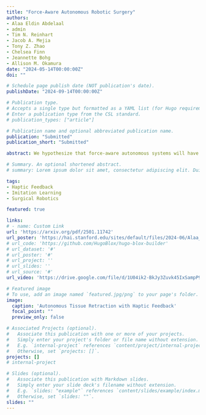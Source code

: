 ```yaml
---
title: "Force-Aware Autonomous Robotic Surgery"
authors: 
- Alaa Eldin Abdelaal
- admin
- Tim N. Reinhart
- Jacob A. Mejia
- Tony Z. Zhao
- Chelsea Finn
- Jeannette Bohg
- Allison M. Okamura
date: "2024-05-14T00:00:00Z"
doi: ""

# Schedule page publish date (NOT publication's date).
publishDate: "2024-09-14T00:00:00Z"

# Publication type.
# Accepts a single type but formatted as a YAML list (for Hugo requirements).
# Enter a publication type from the CSL standard.
# publication_types: ["article"]

# Publication name and optional abbreviated publication name.
publication: "Submitted"
publication_short: "Submitted"

abstract: We hypothesize that force-aware autonomous systems will have higher success rate and be more gentle with tissue in surgical robotics tasks requiring physical interaction, compared to force-agnostic ones. This work validates this hypothesis using imitation learning.

# Summary. An optional shortened abstract.
# summary: Lorem ipsum dolor sit amet, consectetur adipiscing elit. Duis posuere tellus ac convallis placerat. Proin tincidunt magna sed ex sollicitudin condimentum.

tags:
- Haptic Feedback
- Imitation Learning
- Surgical Robotics

featured: true

links:
# - name: Custom Link
url: 'https://arxiv.org/pdf/2501.11742'
url_poster: 'https://hai.stanford.edu/sites/default/files/2024-06/Alaa_Eldin_and_Jiaying_Fang.pdf'
# url_code: 'https://github.com/HugoBlox/hugo-blox-builder'
# url_dataset: '#'
# url_poster: '#'
# url_project: ''
# url_slides: ''
# url_source: '#'
url_video: 'https://drive.google.com/file/d/1U04ik2-BkJy3Zuvk45IxSampP9N9ShhR/view?usp=sharing'

# Featured image
# To use, add an image named `featured.jpg/png` to your page's folder. 
image:
  caption: 'Autonomous Tissue Retraction with Haptic Feedback'
  focal_point: ""
  preview_only: false

# Associated Projects (optional).
#   Associate this publication with one or more of your projects.
#   Simply enter your project's folder or file name without extension.
#   E.g. `internal-project` references `content/project/internal-project/index.md`.
#   Otherwise, set `projects: []`.
projects: []
# internal-project

# Slides (optional).
#   Associate this publication with Markdown slides.
#   Simply enter your slide deck's filename without extension.
#   E.g. `slides: "example"` references `content/slides/example/index.md`.
#   Otherwise, set `slides: ""`.
slides: ""
---
```


<!-- This work is driven by the results in my [previous paper](/publication/conference-paper/) on LLMs.

{{% callout note %}}
Create your slides in Markdown - click the *Slides* button to check out the example.
{{% /callout %}}

Add the publication's **full text** or **supplementary notes** here. You can use rich formatting such as including [code, math, and images](https://docs.hugoblox.com/content/writing-markdown-latex/). -->
